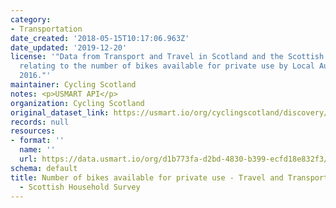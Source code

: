```yaml
---
category:
- Transportation
date_created: '2018-05-15T10:17:06.963Z'
date_updated: '2019-12-20'
license: '"Data from Transport and Travel in Scotland and the Scottish Household Survey
  relating to the number of bikes available for private use by Local Authority in
  2016."'
maintainer: Cycling Scotland
notes: <p>USMART API</p>
organization: Cycling Scotland
original_dataset_link: https://usmart.io/org/cyclingscotland/discovery/discovery-view-detail/0f20095c-c878-4f07-962d-8db0faaa0b5c
records: null
resources:
- format: ''
  name: ''
  url: https://data.usmart.io/org/d1b773fa-d2bd-4830-b399-ecfd18e832f3/resource?resourceGUID=aa86d727-c4eb-4c00-b8ae-69fdd191ceb7
schema: default
title: Number of bikes available for private use - Travel and Transport Scotland 2016
  - Scottish Household Survey
---
```

